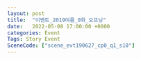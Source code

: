 ```yaml
---
layout: post
title:  "이벤트_2019여름_0화_오프닝"
date:   2022-05-08 17:00:00 +0000
categories: Event
Tags: Story Event
SceneCode: ["scene_evt190627_cp0_q1_s10"]
---
```

